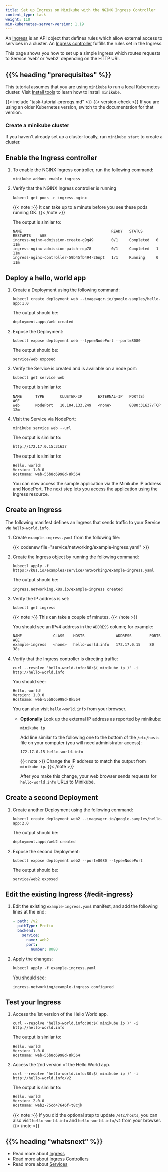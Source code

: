 ```yaml
---
title: Set up Ingress on Minikube with the NGINX Ingress Controller
content_type: task
weight: 110
min-kubernetes-server-version: 1.19
---
```


<!-- overview -->

An [Ingress](/docs/concepts/services-networking/ingress/) is an API object that defines rules
which allow external access to services in a cluster. An
[Ingress controller](/docs/concepts/services-networking/ingress-controllers/)
fulfills the rules set in the Ingress.

This page shows you how to set up a simple Ingress which routes requests to Service 'web' or
'web2' depending on the HTTP URI.

## {{% heading "prerequisites" %}}

This tutorial assumes that you are using `minikube` to run a local Kubernetes cluster.
Visit [Install tools](/docs/tasks/tools/#minikube) to learn how to install `minikube`.

{{< include "task-tutorial-prereqs.md" >}} {{< version-check >}}
If you are using an older Kubernetes version, switch to the documentation for that version.

### Create a minikube cluster

If you haven't already set up a cluster locally, run `minikube start` to create a cluster.

<!-- steps -->

## Enable the Ingress controller

1. To enable the NGINX Ingress controller, run the following command:

   ```shell
   minikube addons enable ingress
   ```

1. Verify that the NGINX Ingress controller is running

   ```shell
   kubectl get pods -n ingress-nginx
   ```

   {{< note >}}
   It can take up to a minute before you see these pods running OK.
   {{< /note >}}

   The output is similar to:

   ```none
   NAME                                        READY   STATUS      RESTARTS    AGE
   ingress-nginx-admission-create-g9g49        0/1     Completed   0          11m
   ingress-nginx-admission-patch-rqp78         0/1     Completed   1          11m
   ingress-nginx-controller-59b45fb494-26npt   1/1     Running     0          11m
   ```

## Deploy a hello, world app

1. Create a Deployment using the following command:

   ```shell
   kubectl create deployment web --image=gcr.io/google-samples/hello-app:1.0
   ```

   The output should be:

   ```none
   deployment.apps/web created
   ```

1. Expose the Deployment:

   ```shell
   kubectl expose deployment web --type=NodePort --port=8080
   ```

   The output should be:

   ```none
   service/web exposed
   ```

1. Verify the Service is created and is available on a node port:

   ```shell
   kubectl get service web
   ```

   The output is similar to:

   ```none
   NAME      TYPE       CLUSTER-IP       EXTERNAL-IP   PORT(S)          AGE
   web       NodePort   10.104.133.249   <none>        8080:31637/TCP   12m
   ```

1. Visit the Service via NodePort:

   ```shell
   minikube service web --url
   ```

   The output is similar to:

   ```none
   http://172.17.0.15:31637
   ```

   The output is similar to:

   ```none
   Hello, world!
   Version: 1.0.0
   Hostname: web-55b8c6998d-8k564
   ```

   You can now access the sample application via the Minikube IP address and NodePort.
   The next step lets you access the application using the Ingress resource.

## Create an Ingress

The following manifest defines an Ingress that sends traffic to your Service via
`hello-world.info`.

1. Create `example-ingress.yaml` from the following file:

   {{< codenew file="service/networking/example-ingress.yaml" >}}

1. Create the Ingress object by running the following command:

   ```shell
   kubectl apply -f https://k8s.io/examples/service/networking/example-ingress.yaml
   ```

   The output should be:

   ```none
   ingress.networking.k8s.io/example-ingress created
   ```

1. Verify the IP address is set:

   ```shell
   kubectl get ingress
   ```

   {{< note >}}
   This can take a couple of minutes.
   {{< /note >}}

   You should see an IPv4 address in the `ADDRESS` column; for example:

   ```none
   NAME              CLASS    HOSTS              ADDRESS        PORTS   AGE
   example-ingress   <none>   hello-world.info   172.17.0.15    80      38s
   ```

1. Verify that the Ingress controller is directing traffic:

   ```shell
   curl --resolve "hello-world.info:80:$( minikube ip )" -i http://hello-world.info
   ```

   You should see:

   ```none
   Hello, world!
   Version: 1.0.0
   Hostname: web-55b8c6998d-8k564
   ```

   You can also visit `hello-world.info` from your browser.

   - **Optionally**
     Look up the external IP address as reported by minikube:

     ```shell
     minikube ip
     ```

     Add line similar to the following one to the bottom of the `/etc/hosts` file on
     your computer (you will need administrator access):

     ```none
     172.17.0.15 hello-world.info
     ```

     {{< note >}}
     Change the IP address to match the output from `minikube ip`.
     {{< /note >}}

     After you make this change, your web browser sends requests for
     `hello-world.info` URLs to Minikube.

## Create a second Deployment

1. Create another Deployment using the following command:

   ```shell
   kubectl create deployment web2 --image=gcr.io/google-samples/hello-app:2.0
   ```

   The output should be:

   ```none
   deployment.apps/web2 created
   ```

1. Expose the second Deployment:

   ```shell
   kubectl expose deployment web2 --port=8080 --type=NodePort
   ```

   The output should be:

   ```none
   service/web2 exposed
   ```

## Edit the existing Ingress {#edit-ingress}

1. Edit the existing `example-ingress.yaml` manifest, and add the
   following lines at the end:

   ```yaml
   - path: /v2
     pathType: Prefix
     backend:
       service:
         name: web2
         port:
           number: 8080
   ```

1. Apply the changes:

   ```shell
   kubectl apply -f example-ingress.yaml
   ```

   You should see:

   ```none
   ingress.networking/example-ingress configured
   ```

## Test your Ingress

1. Access the 1st version of the Hello World app.

   ```shell
   curl --resolve "hello-world.info:80:$( minikube ip )" -i http://hello-world.info
   ```

   The output is similar to:

   ```none
   Hello, world!
   Version: 1.0.0
   Hostname: web-55b8c6998d-8k564
   ```

1. Access the 2nd version of the Hello World app.

   ```shell
   curl --resolve "hello-world.info:80:$( minikube ip )" -i http://hello-world.info/v2
   ```

   The output is similar to:

   ```none
   Hello, world!
   Version: 2.0.0
   Hostname: web2-75cd47646f-t8cjk
   ```

   {{< note >}}
   If you did the optional step to update `/etc/hosts`, you can also visit `hello-world.info` and
   `hello-world.info/v2` from your browser.
   {{< /note >}}

## {{% heading "whatsnext" %}}

- Read more about [Ingress](/docs/concepts/services-networking/ingress/)
- Read more about [Ingress Controllers](/docs/concepts/services-networking/ingress-controllers/)
- Read more about [Services](/docs/concepts/services-networking/service/)
